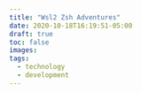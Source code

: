 ```yaml
---
title: "Wsl2 Zsh Adventures"
date: 2020-10-18T16:19:51-05:00
draft: true
toc: false
images:
tags: 
  - technology
  - development
---
```


